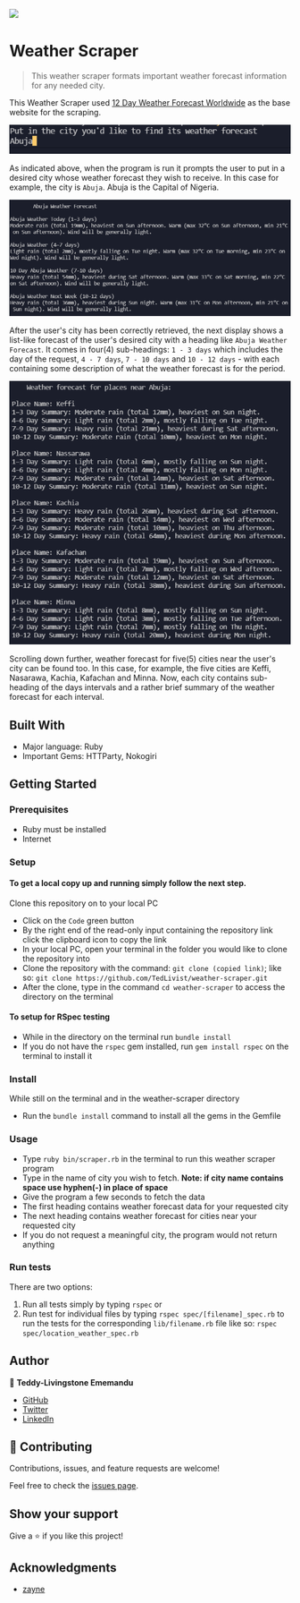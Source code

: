 ![](https://img.shields.io/badge/Microverse-blueviolet)

# Weather Scraper

> This weather scraper formats important weather forecast information for any needed city.

This Weather Scraper used [12 Day Weather Forecast Worldwide](https://www.weather-forecast.com/) as the base website for the scraping.

![screenshot](./assets/images/city-prompt.jpg)

As indicated above, when the program is run it prompts the user to put in a desired city whose weather forecast they wish to receive. In this case for example, the city is `Abuja`. Abuja is the Capital of Nigeria.

![screenshot](./assets/images/city-forecast.jpg)

After the user's city has been correctly retrieved, the next display shows a list-like forecast of the user's desired city with a heading like `Abuja Weather Forecast`. It comes in four(4) sub-headings: `1 - 3 days` which includes the day of the request, `4 - 7 days`, `7 - 10 days` and `10 - 12 days` - with each containing some description of what the weather forecast is for the period.

![screenshot](./assets/images/other-cities-forecast.jpg)

Scrolling down further, weather forecast for five(5) cities near the user's city can be found too. In this case, for example, the five cities are Keffi, Nasarawa, Kachia, Kafachan and Minna. Now, each city contains sub-heading of the days intervals and a rather brief summary of the weather forecast for each interval.

## Built With

- Major language: Ruby
- Important Gems: HTTParty, Nokogiri

## Getting Started

### Prerequisites
- Ruby must be installed
- Internet

### Setup

#### To get a local copy up and running simply follow the next step.
Clone this repository on to your local PC
- Click on the `Code` green button
- By the right end of the read-only input containing the repository link click the clipboard icon to copy the link
- In your local PC, open your terminal in the folder you would like to clone the repository into
- Clone the repository with the command: `git clone (copied link)`; like so: `git clone https://github.com/TedLivist/weather-scraper.git`
- After the clone, type in the command `cd weather-scraper` to access the directory on the terminal

#### To setup for RSpec testing
- While in the directory on the terminal run `bundle install`
- If you do not have the `rspec` gem installed, run `gem install rspec` on the terminal to install it

### Install
While still on the terminal and in the weather-scraper directory
- Run the `bundle install` command to install all the gems in the Gemfile

### Usage
- Type `ruby bin/scraper.rb` in the terminal to run this weather scraper program
- Type in the name of city you wish to fetch. <b>Note: if city name contains space use hyphen(-) in place of space</b>
- Give the program a few seconds to fetch the data
- The first heading contains weather forecast data for your requested city
- The next heading contains weather forecast for cities near your requested city
- If you do not request a meaningful city, the program would not return anything

### Run tests
There are two options:
1. Run all tests simply by typing `rspec` or
2. Run test for individual files by typing `rspec spec/[filename]_spec.rb` to run the tests for the corresponding `lib/filename.rb` file like so: `rspec spec/location_weather_spec.rb`

## Author

👤 **Teddy-Livingstone Ememandu**

- [GitHub](https://github.com/TedLivist)
- [Twitter](https://twitter.com/iamxted)
- [LinkedIn](https://linkedin.com/in/tememandu)

## 🤝 Contributing

Contributions, issues, and feature requests are welcome!

Feel free to check the [issues page](issues/).

## Show your support

Give a ⭐️ if you like this project!

## Acknowledgments

- [zayne](https://www.youtube.com/channel/UCkoEStUK7wxmZef2DcPuCAQ)
